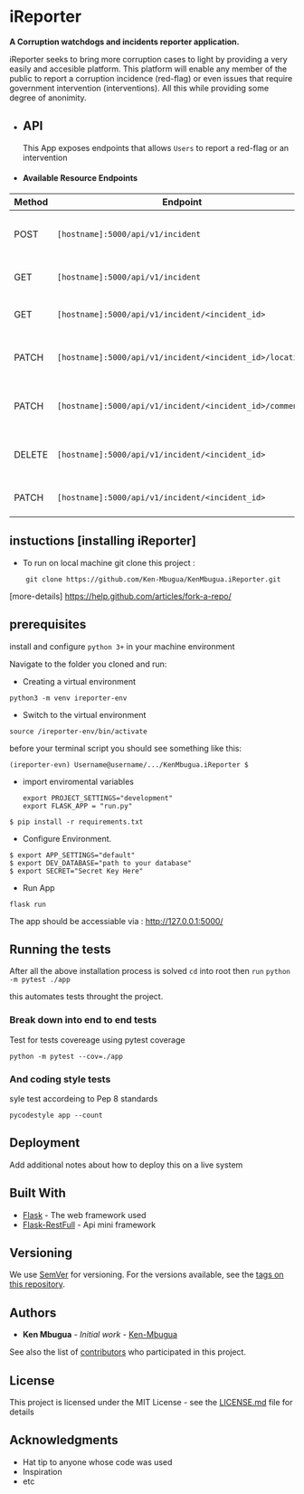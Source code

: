 # iReporter

**A Corruption watchdogs and incidents reporter application.**

iReporter seeks to bring more corruption cases to light by providing a very easily and accesible platform.
This platform will enable any member of the public to report a corruption incidence (red-flag) or even issues that require
government intervention (interventions).
All this while providing some degree of anonimity.

- ## API

  This App exposes endpoints that allows `Users` to report a red-flag or an intervention

- #### Available Resource Endpoints

| Method | Endpoint                                                 | Usage                                          |
| ------ | -------------------------------------------------------- | ---------------------------------------------- |
| POST   | `[hostname]:5000/api/v1/incident`                        | Create a red-flag or an intervention.          |
| GET    | `[hostname]:5000/api/v1/incident`                        | Get all red-flags or interventions.            |
| GET    | `[hostname]:5000/api/v1/incident/<incident_id>`          | Get a red-flad or an intervention.             |
| PATCH  | `[hostname]:5000/api/v1/incident/<incident_id>/location` | Update Location of a red-flag or intervention. |
| PATCH  | `[hostname]:5000/api/v1/incident/<incident_id>/comment`  | Update Comment of a red-flag or intervention.  |
| DELETE | `[hostname]:5000/api/v1/incident/<incident_id>`          | Delete a single red-flag or intervention.      |
| PATCH  | `[hostname]:5000/api/v1/incident/<incident_id>`          | Update a red-flag or intervention.             |

## instuctions [installing iReporter]

- To run on local machine git clone this project :

```
    git clone https://github.com/Ken-Mbugua/KenMbugua.iReporter.git
```

[more-details] https://help.github.com/articles/fork-a-repo/

## prerequisites

install and configure `python 3+` in your machine environment

Navigate to the folder you cloned and run:

- Creating a virtual environment

```
python3 -m venv ireporter-env
```

- Switch to the virtual environment

`source /ireporter-env/bin/activate`

before your terminal script you should see something like this:

`(ireporter-evn) Username@username/.../KenMbugua.iReporter $`

- import enviromental variables

  ```
  export PROJECT_SETTINGS="development"
  export FLASK_APP = "run.py"
  ```

```
$ pip install -r requirements.txt
```

- Configure Environment.

```
$ export APP_SETTINGS="default"
$ export DEV_DATABASE="path to your database"
$ export SECRET="Secret Key Here"
```

- Run App

```
flask run
```

The app should be accessiable via : http://127.0.0.1:5000/

## Running the tests

After all the above installation process is solved `cd` into root then `run`
`python -m pytest ./app`

this automates tests throught the project.

### Break down into end to end tests

Test for tests covereage using pytest coverage

```
python -m pytest --cov=./app
```

### And coding style tests

syle test accordeing to Pep 8 standards

```
pycodestyle app --count
```

## Deployment

Add additional notes about how to deploy this on a live system

## Built With

- [Flask](http://flask.pocoo.org/docs/1.0/) - The web framework used
- [Flask-RestFull](https://flask-restful.readthedocs.io/en/latest/) - Api mini framework

## Versioning

We use [SemVer](http://semver.org/) for versioning. For the versions available, see the [tags on this repository](https://github.com/your/project/tags).

## Authors

- **Ken Mbugua** - _Initial work_ - [Ken-Mbugua](https://github.com/Ken-MbuguaiReporter)

See also the list of [contributors](https://github.com/Ken-MbuguaiReporter/KenMbuguaiReporter/contributors) who participated in this project.

## License

This project is licensed under the MIT License - see the [LICENSE.md](LICENSE.md) file for details

## Acknowledgments

- Hat tip to anyone whose code was used
- Inspiration
- etc
